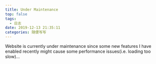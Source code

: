 ```yaml
---
title: Under Maintenance
top: false
tags:
  - 日志
date: 2019-12-13 21:35:11
categories: 随便写写
---
```

Website is currently under maintenance since some new features I have enabled recently might cause some performance issues(i.e. loading too slow)...
